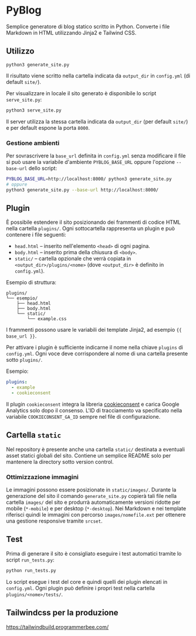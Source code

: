 # PyBlog

Semplice generatore di blog statico scritto in Python. Converte i file Markdown
in HTML utilizzando Jinja2 e Tailwind CSS.

## Utilizzo

```
python3 generate_site.py
```

Il risultato viene scritto nella cartella indicata da `output_dir` in `config.yml` (di default `site/`).

Per visualizzare in locale il sito generato è disponibile lo script `serve_site.py`:

```bash
python3 serve_site.py
```

Il server utilizza la stessa cartella indicata da `output_dir` (per default `site/`) e per default espone la porta `8000`.

### Gestione ambienti

Per sovrascrivere la `base_url` definita in `config.yml` senza modificare il file
si può usare la variabile d'ambiente `PYBLOG_BASE_URL` oppure l'opzione
`--base-url` dello script:

```bash
PYBLOG_BASE_URL=http://localhost:8000/ python3 generate_site.py
# oppure
python3 generate_site.py --base-url http://localhost:8000/
```

## Plugin

È possibile estendere il sito posizionando dei frammenti di codice HTML nella
cartella `plugins/`. Ogni sottocartella rappresenta un plugin e può contenere i
file seguenti:

- `head.html` – inserito nell'elemento `<head>` di ogni pagina.
- `body.html` – inserito prima della chiusura di `<body>`.
- `static/` – cartella opzionale che verrà copiata in `<output_dir>/plugins/<nome>` (dove `<output_dir>` è definito in `config.yml`).

Esempio di struttura:

```
plugins/
└── esempio/
    ├── head.html
    ├── body.html
    └── static/
        └── example.css
```

I frammenti possono usare le variabili dei template Jinja2, ad esempio
`{{ base_url }}`.

Per attivare i plugin è sufficiente indicarne il nome nella chiave `plugins` di `config.yml`. Ogni voce deve corrispondere al nome di una cartella presente sotto `plugins/`.

Esempio:

```yaml
plugins:
  - example
  - cookieconsent
```

Il plugin `cookieconsent` integra la libreria [cookieconsent](https://github.com/orestbida/cookieconsent) e carica Google Analytics solo dopo il consenso. L'ID di tracciamento va specificato nella variabile `COOKIECONSENT_GA_ID` sempre nel file di configurazione.

## Cartella `static`

Nel repository è presente anche una cartella `static/` destinata a eventuali
asset statici globali del sito. Contiene un semplice README solo per mantenere
la directory sotto version control.

### Ottimizzazione immagini

Le immagini possono essere posizionate in `static/images/`. Durante la
generazione del sito il comando `generate_site.py` copierà tali file nella
cartella `images/` del sito e produrrà automaticamente versioni ridotte per
mobile (`*-mobile`) e per desktop (`*-desktop`). Nei Markdown e nei template
riferisci quindi le immagini con percorso `images/nomefile.ext` per ottenere
una gestione responsive tramite `srcset`.

## Test

Prima di generare il sito è consigliato eseguire i test automatici tramite lo
script `run_tests.py`:

```bash
python run_tests.py
```

Lo script esegue i test del core e quindi quelli dei plugin elencati in
`config.yml`. Ogni plugin può definire i propri test nella cartella
`plugins/<nome>/tests/`.

## Tailwindcss per la produzione
https://tailwindbuild.programmerbee.com/